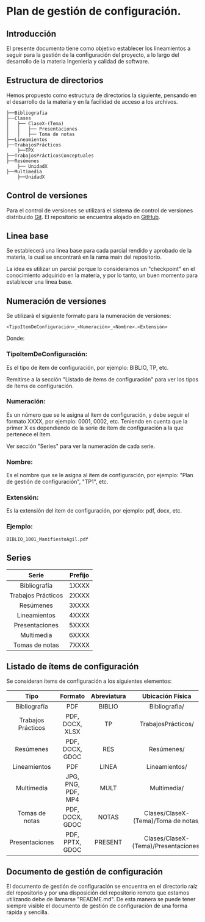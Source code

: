 # Plan de gestión de configuración.

## Introducción
El presente documento tiene como objetivo establecer los lineamientos a seguir para la gestión de la configuración del proyecto, a lo largo del desarrollo de la materia Ingeniería y calidad de software.

## Estructura de directorios
Hemos propuesto como estructura de directorios la siguiente, pensando en el desarrollo de la materia y en la facilidad de acceso a los archivos.

```
├──Bibliografia
├──Clases
│   ├── ClaseX-(Tema)
│   │   ├── Presentaciones
│   │   ├── Toma de notas
├──Lineamientos
├──TrabajosPrácticos
    ├──TPX
├──TrabajosPrácticosConceptuales
├──Resúmenes
    ├── UnidadX
├──Multimedia
    ├──UnidadX
```

## Control de versiones
Para el control de versiones se utilizará el sistema de control de versiones distribuido [Git](https://git-scm.com/). El repositorio se encuentra alojado en [GitHub](https://github.com/ginomassei/TP4-SCM.git). 

## Linea base
Se establecerá una linea base para cada parcial rendido y aprobado de la  materia, la cual se encontrará en la rama main del repositorio.

La idea es utilizar un parcial porque lo consideramos un "checkpoint" en el conocimiento adquirido en la materia, y por lo tanto, un buen momento para establecer una linea base.

## Numeración de versiones

Se utilizará el siguiente formato para la numeración de versiones:

```
<TipoItemDeConfiguración>_<Numeración>_<Nombre>.<Extensión>
```

Donde: 

### TipoItemDeConfiguración: 
Es el tipo de ítem de configuración, por ejemplo: BIBLIO, TP, etc.

Remitirse a la sección "Listado de ítems de configuración" para ver los tipos de ítems de configuración.

### Numeración:
Es un número que se le asigna al ítem de configuración, y debe seguir el formato XXXX, por ejemplo: 0001, 0002, etc. Teniendo en cuenta que la primer X es dependiendo de la serie de ítem de configuración a la que pertenece el ítem.

Ver sección "Series" para ver la numeración de cada serie.

### Nombre:
Es el nombre que se le asigna al ítem de configuración, por ejemplo: "Plan de gestión de configuración", "TP1", etc.

### Extensión:
Es la extensión del ítem de configuración, por ejemplo: pdf, docx, etc.

### Ejemplo:
```
BIBLIO_1001_ManifiestoAgil.pdf
```

## Series

| Serie | Prefijo |
| :--------: | :--------: |
| Bibliografía | 1XXXX |
| Trabajos Prácticos | 2XXXX |
| Resúmenes | 3XXXX |
| Lineamientos | 4XXXX |
| Presentaciones | 5XXXX |
| Multimedia | 6XXXX |
| Tomas de notas | 7XXXX |

## Listado de ítems de configuración
Se consideran ítems de configuración a los siguientes elementos:

| Tipo | Formato | Abreviatura | Ubicación Física |
| :--------: | :--------: | :--------: | :--------: |
| Bibliografía | PDF | BIBLIO | Bibliografia/ |
| Trabajos Prácticos | PDF, DOCX, XLSX | TP | TrabajosPrácticos/ |
| Resúmenes | PDF, DOCX, GDOC | RES | Resúmenes/ |
| Lineamientos | PDF | LINEA | Lineamientos/ |
| Multimedia | JPG, PNG, PDF, MP4 | MULT | Multimedia/ |
| Tomas de notas | PDF, DOCX, GDOC | NOTAS | Clases/ClaseX-(Tema)/Toma de notas/ |
| Presentaciones | PDF, PPTX, GDOC | PRESENT | Clases/ClaseX-(Tema)/Presentaciones/ |

## Documento de gestión de configuración
El documento de gestión de configuración se encuentra en el directorio raíz del repositorio y por una disposición del repositorio remoto que estamos utilizando debe de llamarse "README.md". De esta manera se puede tener siempre visible el documento de gestión de configuración de una forma rápida y sencilla.
